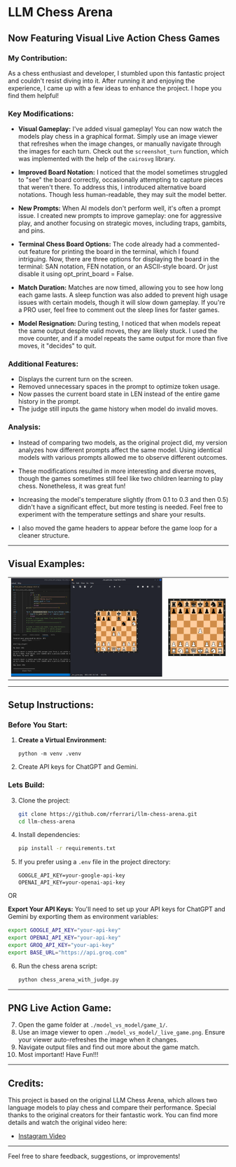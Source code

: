 # LLM Chess Arena

## Now Featuring Visual Live Action Chess Games

### My Contribution:

As a chess enthusiast and developer, I stumbled upon this fantastic project and couldn't resist diving into it. After running it and enjoying the experience, I came up with a few ideas to enhance the project. I hope you find them helpful!

### Key Modifications:

- **Visual Gameplay:**
  I've added visual gameplay! You can now watch the models play chess in a graphical format. Simply use an image viewer that refreshes when the image changes, or manually navigate through the images for each turn. Check out the `screenshot_turn` function, which was implemented with the help of the `cairosvg` library.

- **Improved Board Notation:**
  I noticed that the model sometimes struggled to "see" the board correctly, occasionally attempting to capture pieces that weren't there. To address this, I introduced alternative board notations. Though less human-readable, they may suit the model better.

- **New Prompts:**
  When AI models don't perform well, it's often a prompt issue. I created new prompts to improve gameplay: one for aggressive play, and another focusing on strategic moves, including traps, gambits, and pins.

- **Terminal Chess Board Options:**
  The code already had a commented-out feature for printing the board in the terminal, which I found intriguing. Now, there are three options for displaying the board in the terminal: SAN notation, FEN notation, or an ASCII-style board. Or just disable it using opt_print_board = False.

- **Match Duration:**
  Matches are now timed, allowing you to see how long each game lasts. A sleep function was also added to prevent high usage issues with certain models, though it will slow down gameplay. If you're a PRO user, feel free to comment out the sleep lines for faster games.

- **Model Resignation:**
  During testing, I noticed that when models repeat the same output despite valid moves, they are likely stuck. I used the move counter, and if a model repeats the same output for more than five moves, it "decides" to quit.

### Additional Features:

- Displays the current turn on the screen.
- Removed unnecessary spaces in the prompt to optimize token usage.
- Now passes the current board state in LEN instead of the entire game history in the prompt.
- The judge still inputs the game history when model do invalid moves.

### Analysis:

- Instead of comparing two models, as the original project did, my version analyzes how different prompts affect the same model. Using identical models with various prompts allowed me to observe different outcomes.
  
- These modifications resulted in more interesting and diverse moves, though the games sometimes still feel like two children learning to play chess. Nonetheless, it was great fun!
  
- Increasing the model's temperature slightly (from 0.1 to 0.3 and then 0.5) didn't have a significant effect, but more testing is needed. Feel free to experiment with the temperature settings and share your results.

- I also moved the game headers to appear before the game loop for a cleaner structure.

---

## Visual Examples:

|||
|-|-|
|<img src="./images/live-action-game.png" alt="Live Action Game"/>|<img src="./llama3-70b-8192 vs llama3-70b-8192/current_live_game.gif" alt="Action Game"/>|

---

## Setup Instructions:

### Before You Start:

1. **Create a Virtual Environment:**
   ```
   python -m venv .venv
   ```

2. Create API keys for ChatGPT and Gemini.

### Lets Build:

3. Clone the project:
   ```bash
   git clone https://github.com/rferrari/llm-chess-arena.git
   cd llm-chess-arena
   ```

4. Install dependencies:
   ```bash
   pip install -r requirements.txt
   ```

5. If you prefer using a `.env` file in the project directory:
   ```
   GOOGLE_API_KEY=your-google-api-key
   OPENAI_API_KEY=your-openai-api-key
   ```
OR

**Export Your API Keys:**
   You'll need to set up your API keys for ChatGPT and Gemini by exporting them as environment variables:
   
   ```bash
   export GOOGLE_API_KEY="your-api-key"
   export OPENAI_API_KEY="your-api-key"
   export GROQ_API_KEY="your-api-key"
   export BASE_URL="https://api.groq.com"
   ```

6. Run the chess arena script:
   ```bash
   python chess_arena_with_judge.py
   ```

---

## PNG Live Action Game:

7. Open the game folder at `./model_vs_model/game_1/`.
8. Use an image viewer to open `./model_vs_model/_live_game.png`. Ensure your viewer auto-refreshes the image when it changes.
9. Navigate output files and find out more about the game match.
10. Most important! Have Fun!!!

---

## Credits:

This project is based on the original LLM Chess Arena, which allows two language models to play chess and compare their performance. Special thanks to the original creators for their fantastic work. You can find more details and watch the original video here:

- [Instagram Video](https://www.instagram.com/reel/C8Ndmh2OAze/)

---

Feel free to share feedback, suggestions, or improvements!
